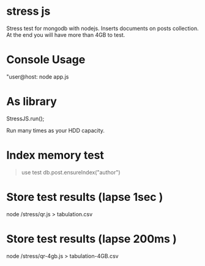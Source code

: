 stress js
======

Stress test for mongodb with nodejs.
Inserts documents on posts collection.
At the end you will have more than 4GB to test.

Console Usage
======
"user@host: node app.js

As library
======
StressJS.run();

Run many times as your HDD capacity.


Index memory test
======
>use test
>db.post.ensureIndex("author")

Store test results (lapse 1sec )
======
node /stress/qr.js > tabulation.csv

Store test results (lapse 200ms )
======
node /stress/qr-4gb.js > tabulation-4GB.csv
